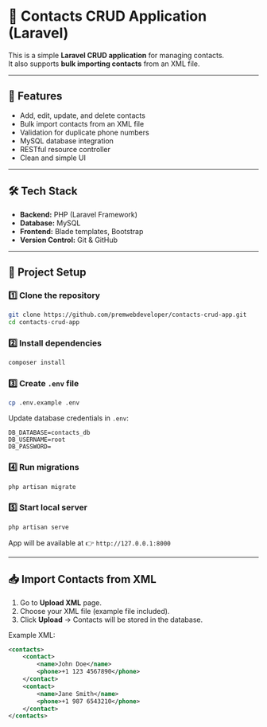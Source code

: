 # 📇 Contacts CRUD Application (Laravel)

This is a simple **Laravel CRUD application** for managing contacts.  
It also supports **bulk importing contacts** from an XML file.  

---

## 🚀 Features
- Add, edit, update, and delete contacts
- Bulk import contacts from an XML file
- Validation for duplicate phone numbers
- MySQL database integration
- RESTful resource controller
- Clean and simple UI

---

## 🛠 Tech Stack
- **Backend:** PHP (Laravel Framework)
- **Database:** MySQL
- **Frontend:** Blade templates, Bootstrap
- **Version Control:** Git & GitHub

---

## 📂 Project Setup

### 1️⃣ Clone the repository
```bash
git clone https://github.com/premwebdeveloper/contacts-crud-app.git
cd contacts-crud-app
```

### 2️⃣ Install dependencies
```bash
composer install
```

### 3️⃣ Create `.env` file
```bash
cp .env.example .env
```
Update database credentials in `.env`:
```env
DB_DATABASE=contacts_db
DB_USERNAME=root
DB_PASSWORD=
```

### 4️⃣ Run migrations
```bash
php artisan migrate
```

### 5️⃣ Start local server
```bash
php artisan serve
```

App will be available at 👉 `http://127.0.0.1:8000`

---

## 📥 Import Contacts from XML
1. Go to **Upload XML** page.  
2. Choose your XML file (example file included).  
3. Click **Upload** → Contacts will be stored in the database.  

Example XML:
```xml
<contacts>
    <contact>
        <name>John Doe</name>
        <phone>+1 123 4567890</phone>
    </contact>
    <contact>
        <name>Jane Smith</name>
        <phone>+1 987 6543210</phone>
    </contact>
</contacts>
```